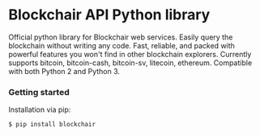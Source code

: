 # Blockchair API Python library

Official python library for Blockchair web services. Easily query the blockchain without writing any code. 
Fast, reliable, and packed with powerful features you won't find in other blockchain explorers. 
Currently supports bitcoin, bitcoin-cash, bitcoin-sv, litecoin, ethereum. Compatible with both Python 2 and Python 3.

### Getting started

Installation via pip:

```
$ pip install blockchair
```